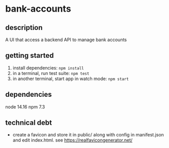 # bank-accounts

## description
A UI that access a backend API to manage bank accounts

## getting started
1. install dependencies:
`npm install`
2. in a terminal, run test suite:
`npm test`
3. in another terminal, start app in watch mode:
`npm start`

## dependencies
node 14.16
npm 7.3

## technical debt
* create a favicon and store it in public/ along with config in manifest.json and edit index.html. see https://realfavicongenerator.net/
